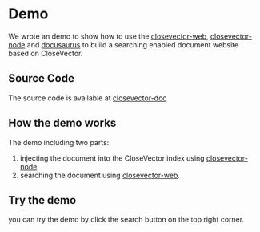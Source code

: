 # Demo

We wrote an demo to show how to use the [closevector-web](https://www.npmjs.com/package/closevector-web), [closevector-node](https://www.npmjs.com/package/closevector-node) and [docusaurus](https://docusaurus.io/) to build a searching enabled document website based on CloseVector.

## Source Code

The source code is available at [closevector-doc](https://github.com/MegaPortal/closevector-doc)

## How the demo works

The demo including two parts:

1. injecting the document into the CloseVector index using [closevector-node](https://www.npmjs.com/package/closevector-node)
2. searching the document using [closevector-web](https://www.npmjs.com/package/closevector-web).

## Try the demo

you can try the demo by click the search button on the top right corner.